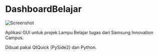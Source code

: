 # DashboardBelajar

![Screenshot](https://github.com/fadhil3310/DashboardBelajar/assets/80736446/7c3a7456-3aae-4f87-a663-0a0cf60a8942)


Aplikasi GUI untuk projek Lampu Belajar tugas dari Samsung Innovation Campus.

Dibuat pakai QtQuick (PySide2) dan Python.
